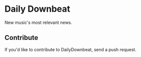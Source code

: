 # Daily Downbeat
New music's most relevant news.

## Contribute
If you'd like to contribute to DailyDownbeat, send a push request.
